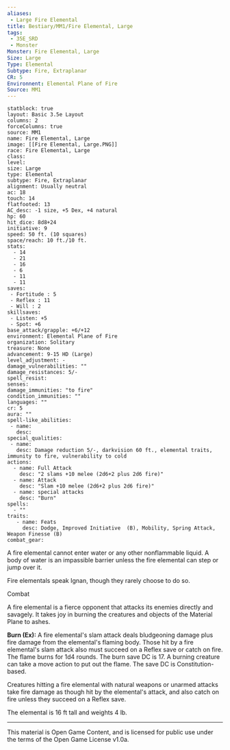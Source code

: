 ```yaml
---
aliases:
 - Large Fire Elemental
title: Bestiary/MM1/Fire Elemental, Large
tags: 
 - 35E_SRD
 - Monster
Monster: Fire Elemental, Large
Size: Large
Type: Elemental
Subtype: Fire, Extraplanar
CR: 5
Environnent: Elemental Plane of Fire
Source: MM1
---
```


```statblock
statblock: true
layout: Basic 3.5e Layout
columns: 2
forceColumns: true
source: MM1 
name: Fire Elemental, Large
image: [[Fire Elemental, Large.PNG]]
race: Fire Elemental, Large
class: 
level: 
size: Large
type: Elemental
subtype: Fire, Extraplanar
alignment: Usually neutral
ac: 18
touch: 14
flatfooted: 13
AC_desc: -1 size, +5 Dex, +4 natural
hp: 60
hit_dice: 8d8+24
initiative: 9
speed: 50 ft. (10 squares)
space/reach: 10 ft./10 ft.
stats:
  - 14
  - 21
  - 16
  - 6
  - 11
  - 11
saves:
 - Fortitude : 5
 - Reflex : 11
 - Will : 2
skillsaves:
 - Listen: +5
 - Spot: +6
base_attack/grapple: +6/+12
environment: Elemental Plane of Fire
organization: Solitary
treasure: None
advancement: 9-15 HD (Large)
level_adjustment: -
damage_vulnerabilities: ""
damage_resistances: 5/-
spell_resist: 
senses: 
damage_immunities: "to fire"
condition_immunities: ""
languages: ""
cr: 5
aura: ""
spell-like_abilities:
 - name: 
   desc: 
special_qualities:
 - name:
   desc: Damage reduction 5/-, darkvision 60 ft., elemental traits, immunity to fire, vulnerability to cold
actions:
  - name: Full Attack
    desc: "2 slams +10 melee (2d6+2 plus 2d6 fire)"
  - name: Attack
    desc: "Slam +10 melee (2d6+2 plus 2d6 fire)"
  - name: special attacks
    desc: "Burn"
spells:
  - ""
traits:
   - name: Feats
     desc: Dodge, Improved Initiative  (B), Mobility, Spring Attack, Weapon Finesse (B)
combat_gear:  
```


A fire elemental cannot enter water or any other nonflammable liquid. A body of water is an impassible barrier unless the fire elemental can step or jump over it.

Fire elementals speak Ignan, though they rarely choose to do so.

Combat

A fire elemental is a fierce opponent that attacks its enemies directly and savagely. It takes joy in burning the creatures and objects of the Material Plane to ashes.


**Burn (Ex):** A fire elemental's slam attack deals bludgeoning damage plus fire damage from the elemental's flaming body. Those hit by a fire elemental's slam attack also must succeed on a Reflex save or catch on fire. The flame burns for 1d4 rounds. The burn save DC is 17. A burning creature can take a move action to put out the flame. The save DC is Constitution- based.

Creatures hitting a fire elemental with natural weapons or unarmed attacks take fire damage as though hit by the elemental's attack, and also catch on fire unless they succeed on a Reflex save.

The elemental is 16 ft tall and weights 4 lb.

---

This material is Open Game Content, and is licensed for public use under the terms of the Open Game License v1.0a.
